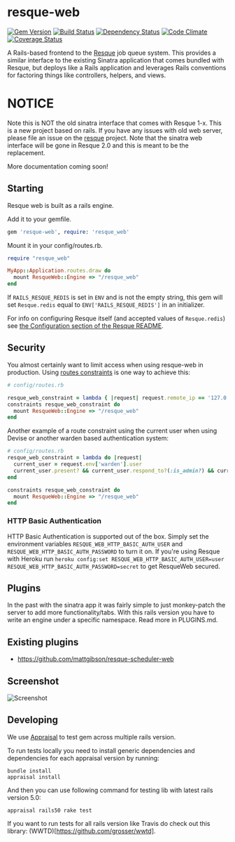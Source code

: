 resque-web
==========
[![Gem Version](http://img.shields.io/gem/v/resque-web.svg)](https://rubygems.org/gems/resque-web)
[![Build Status](https://img.shields.io/travis/resque/resque-web.svg)](https://travis-ci.org/resque/resque-web)
[![Dependency Status](https://img.shields.io/gemnasium/resque/resque-web.svg)](https://gemnasium.com/resque/resque-web)
[![Code Climate](https://img.shields.io/codeclimate/github/resque/resque-web.svg)](https://codeclimate.com/github/resque/resque-web)
[![Coverage Status](https://img.shields.io/coveralls/resque/resque-web/master.svg)](https://coveralls.io/r/resque/resque-web)

A Rails-based frontend to the [Resque](https://github.com/resque/resque) job
queue system. This provides a similar interface to the existing Sinatra
application that comes bundled with Resque, but deploys like a Rails application
and leverages Rails conventions for factoring things like controllers, helpers,
and views.

# NOTICE
Note this is NOT the old sinatra interface that comes with Resque 1-x. This is
a new project based on rails. If you have any issues with old web server,
please file an issue on the [resque](https://github.com/resque/resque) project.
Note that the sinatra web interface will be gone in Resque 2.0 and this is
meant to be the replacement.

More documentation coming soon!

## Starting
Resque web is built as a rails engine.

Add it to your gemfile.

```Ruby
gem 'resque-web', require: 'resque_web'
```

Mount it in your config/routes.rb.

```Ruby
require "resque_web"

MyApp::Application.routes.draw do
  mount ResqueWeb::Engine => "/resque_web"
end
```

If `RAILS_RESQUE_REDIS` is set in `ENV` and is not the empty string, this gem will set `Resque.redis` equal to `ENV['RAILS_RESQUE_REDIS']` in an initializer.

For info on configuring Resque itself (and accepted values of `Resque.redis`) see [the Configuration section of the Resque README](https://github.com/resque/resque#configuration).


## Security

You almost certainly want to limit access when using resque-web in production. Using [routes constraints](http://guides.rubyonrails.org/routing.html#request-based-constraints) is one way to achieve this:

```ruby
# config/routes.rb

resque_web_constraint = lambda { |request| request.remote_ip == '127.0.0.1' }
constraints resque_web_constraint do
  mount ResqueWeb::Engine => "/resque_web"
end

```

Another example of a route constraint using the current user when using Devise or another warden based authentication system:

```ruby
# config/routes.rb
resque_web_constraint = lambda do |request|
  current_user = request.env['warden'].user
  current_user.present? && current_user.respond_to?(:is_admin?) && current_user.is_admin?
end

constraints resque_web_constraint do
  mount ResqueWeb::Engine => "/resque_web"
end

```

### HTTP Basic Authentication

HTTP Basic Authentication is supported out of the box. Simply set the environment variables `RESQUE_WEB_HTTP_BASIC_AUTH_USER` and `RESQUE_WEB_HTTP_BASIC_AUTH_PASSWORD` to turn it on. If you're using Resque with Heroku run `heroku config:set RESQUE_WEB_HTTP_BASIC_AUTH_USER=user RESQUE_WEB_HTTP_BASIC_AUTH_PASSWORD=secret` to get ResqueWeb secured.

## Plugins

In the past with the sinatra app it was fairly simple to just monkey-patch the
server to add more functionality/tabs. With this rails version you have to write
an engine under a specific namespace. Read more in PLUGINS.md.

## Existing plugins

- https://github.com/mattgibson/resque-scheduler-web

## Screenshot

![Screenshot](http://i.imgur.com/LkNgl.png)

## Developing

We use [Appraisal](https://github.com/thoughtbot/appraisal) to test gem across multiple rails version.

To run tests locally you need to install generic dependencies and dependencies for each appraisal version by running:

```
bundle install
appraisal install
```

And then you can use following command for testing lib with latest rails version 5.0:

```
appraisal rails50 rake test
```

If you want to run tests for all rails version like Travis do check out this library: (WWTD)[https://github.com/grosser/wwtd].
